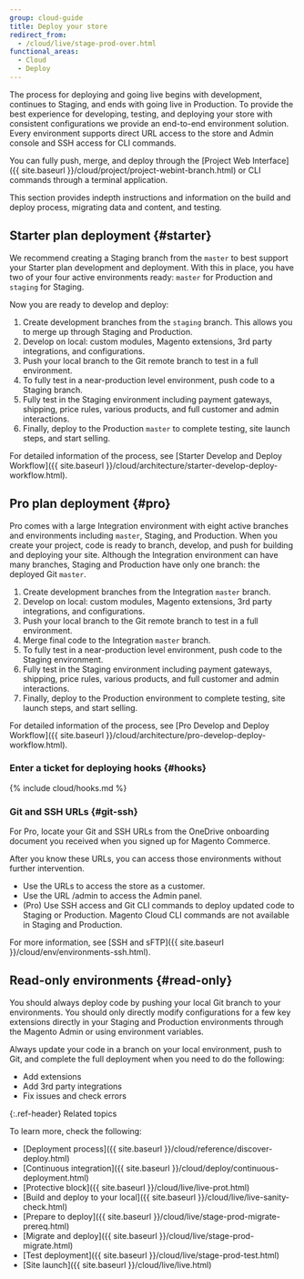 ```yaml
---
group: cloud-guide
title: Deploy your store
redirect_from:
  - /cloud/live/stage-prod-over.html
functional_areas:
  - Cloud
  - Deploy
---
```


The process for deploying and going live begins with development, continues to Staging, and ends with going live in Production. To provide the best experience for developing, testing, and deploying your store with consistent configurations we provide an end-to-end environment solution. Every environment supports direct URL access to the store and Admin console and SSH access for CLI commands.

You can fully push, merge, and deploy through the [Project Web Interface]({{ site.baseurl }}/cloud/project/project-webint-branch.html) or CLI commands through a terminal application.

This section provides indepth instructions and information on the build and deploy process, migrating data and content, and testing.

## Starter plan deployment {#starter}

We recommend creating a Staging branch from the `master` to best support your Starter plan development and deployment. With this in place, you have two of your four active environments ready: `master` for Production and `staging` for Staging.

Now you are ready to develop and deploy:

1. Create development branches from the `staging` branch. This allows you to merge up through Staging and Production.
1. Develop on local: custom modules, Magento extensions, 3rd party integrations, and configurations.
1. Push your local branch to the Git remote branch to test in a full environment.
1. To fully test in a near-production level environment, push code to a Staging branch.
1. Fully test in the Staging environment including payment gateways, shipping, price rules, various products, and full customer and admin interactions.
1. Finally, deploy to the Production `master` to complete testing, site launch steps, and start selling.

For detailed information of the process, see [Starter Develop and Deploy Workflow]({{ site.baseurl }}/cloud/architecture/starter-develop-deploy-workflow.html).

## Pro plan deployment {#pro}

Pro comes with a large Integration environment with eight active branches and environments including `master`, Staging, and Production. When you create your project, code is ready to branch, develop, and push for building and deploying your site. Although the Integration environment can have many branches, Staging and Production have only one branch: the deployed Git `master`.

1. Create development branches from the Integration `master` branch.
1. Develop on local: custom modules, Magento extensions, 3rd party integrations, and configurations.
1. Push your local branch to the Git remote branch to test in a full environment.
1. Merge final code to the Integration `master` branch.
1. To fully test in a near-production level environment, push code to the Staging environment.
1. Fully test in the Staging environment including payment gateways, shipping, price rules, various products, and full customer and admin interactions.
1. Finally, deploy to the Production environment to complete testing, site launch steps, and start selling.

For detailed information of the process, see [Pro Develop and Deploy Workflow]({{ site.baseurl }}/cloud/architecture/pro-develop-deploy-workflow.html).

### Enter a ticket for deploying hooks {#hooks}
{% include cloud/hooks.md %}

### Git and SSH URLs {#git-ssh}

For Pro, locate your Git and SSH URLs from the OneDrive onboarding document you received when you signed up for Magento Commerce.

After you know these URLs, you can access those environments without further intervention.

*  Use the URLs to access the store as a customer.
*  Use the URL /admin to access the Admin panel.
*  (Pro) Use SSH access and Git CLI commands to deploy updated code to Staging or Production. Magento Cloud CLI commands are not available in Staging and Production.

For more information, see [SSH and sFTP]({{ site.baseurl }}/cloud/env/environments-ssh.html).

## Read-only environments {#read-only}

You should always deploy code by pushing your local Git branch to your environments. You should only directly modify configurations for a few key extensions directly in your Staging and Production environments through the Magento Admin or using environment variables.

Always update your code in a branch on your local environment, push to Git, and complete the full deployment when you need to do the following:

*  Add extensions
*  Add 3rd party integrations
*  Fix issues and check errors

{:.ref-header}
Related topics

To learn more, check the following:

*  [Deployment process]({{ site.baseurl }}/cloud/reference/discover-deploy.html)
*  [Continuous integration]({{ site.baseurl }}/cloud/deploy/continuous-deployment.html)
*  [Protective block]({{ site.baseurl }}/cloud/live/live-prot.html)
*  [Build and deploy to your local]({{ site.baseurl }}/cloud/live/live-sanity-check.html)
*  [Prepare to deploy]({{ site.baseurl }}/cloud/live/stage-prod-migrate-prereq.html)
*  [Migrate and deploy]({{ site.baseurl }}/cloud/live/stage-prod-migrate.html)
*  [Test deployment]({{ site.baseurl }}/cloud/live/stage-prod-test.html)
*  [Site launch]({{ site.baseurl }}/cloud/live/live.html)
